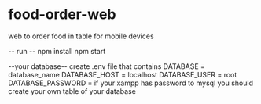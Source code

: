 # food-order-web
web to order food in table for mobile devices


-- run --
npm install
npm start


--your database--
create .env file that contains
DATABASE = database_name
DATABASE_HOST = localhost
DATABASE_USER = root
DATABASE_PASSWORD = if your xampp has password to mysql
you should create your own table of your database
